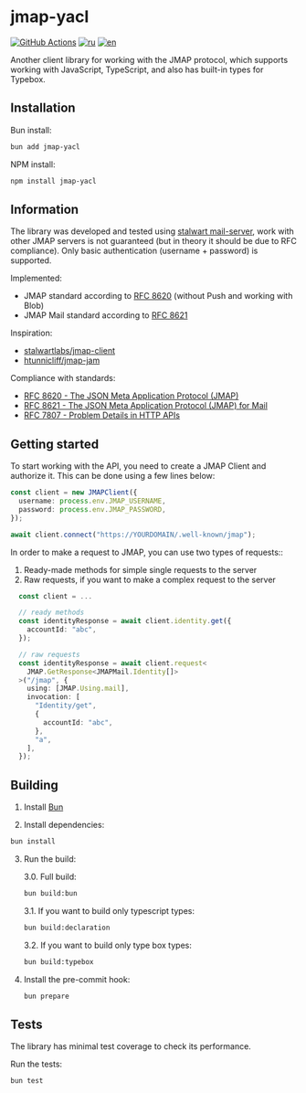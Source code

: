 # jmap-yacl

[![GitHub Actions](https://github.com/ilyhalight/jmap-yacl/workflows/CI/badge.svg)](https://github.com/ilyhalight/jmap-yacl/actions/workflows/ci.yml)
[![ru](https://img.shields.io/badge/%D1%8F%D0%B7%D1%8B%D0%BA-%D0%A0%D1%83%D1%81%D1%81%D0%BA%D0%B8%D0%B9%20%F0%9F%87%B7%F0%9F%87%BA-white)](README-RU.md)
[![en](https://img.shields.io/badge/lang-English%20%F0%9F%87%AC%F0%9F%87%A7-white)](README.md)

Another client library for working with the JMAP protocol, which supports working with JavaScript, TypeScript, and also has built-in types for Typebox.

## Installation

Bun install:

```bash
bun add jmap-yacl
```

NPM install:

```bash
npm install jmap-yacl
```

## Information

The library was developed and tested using [stalwart mail-server](https://github.com/stalwartlabs/mail-server), work with other JMAP servers is not guaranteed (but in theory it should be due to RFC compliance). Only basic authentication (username + password) is supported.

Implemented:

- JMAP standard according to [RFC 8620](https://datatracker.ietf.org/doc/rfc8620/) (without Push and working with Blob)
- JMAP Mail standard according to [RFC 8621](https://datatracker.ietf.org/doc/rfc8621/)

Inspiration:

- [stalwartlabs/jmap-client](https://github.com/stalwartlabs/jmap-client)
- [htunnicliff/jmap-jam](https://github.com/htunnicliff/jmap-jam)

Compliance with standards:

- [RFC 8620 - The JSON Meta Application Protocol (JMAP)](https://datatracker.ietf.org/doc/rfc8620/)
- [RFC 8621 - The JSON Meta Application Protocol (JMAP) for Mail](https://datatracker.ietf.org/doc/html/rfc8621)
- [RFC 7807 - Problem Details in HTTP APIs](https://datatracker.ietf.org/doc/rfc7807/)

## Getting started

To start working with the API, you need to create a JMAP Client and authorize it. This can be done using a few lines below:

```ts
const client = new JMAPClient({
  username: process.env.JMAP_USERNAME,
  password: process.env.JMAP_PASSWORD,
});

await client.connect("https://YOURDOMAIN/.well-known/jmap");
```

In order to make a request to JMAP, you can use two types of requests::

1. Ready-made methods for simple single requests to the server
2. Raw requests, if you want to make a complex request to the server

```ts
  const client = ...

  // ready methods
  const identityResponse = await client.identity.get({
    accountId: "abc",
  });

  // raw requests
  const identityResponse = await client.request<
    JMAP.GetResponse<JMAPMail.Identity[]>
  >("/jmap", {
    using: [JMAP.Using.mail],
    invocation: [
      "Identity/get",
      {
        accountId: "abc",
      },
      "a",
    ],
  });
```

## Building

1. Install [Bun](https://bun.sh/)

2. Install dependencies:

```bash
bun install
```

3. Run the build:

   3.0. Full build:

   ```bash
   bun build:bun
   ```

   3.1. If you want to build only typescript types:

   ```bash
   bun build:declaration
   ```

   3.2. If you want to build only type box types:

   ```bash
   bun build:typebox
   ```

4. Install the pre-commit hook:
   ```bash
   bun prepare
   ```

## Tests

The library has minimal test coverage to check its performance.

Run the tests:

```bash
bun test
```

